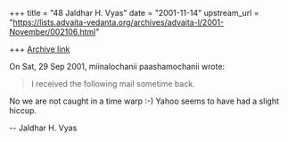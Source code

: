 +++
title = "48 Jaldhar H. Vyas"
date = "2001-11-14"
upstream_url = "https://lists.advaita-vedanta.org/archives/advaita-l/2001-November/002106.html"

+++
[Archive link](https://lists.advaita-vedanta.org/archives/advaita-l/2001-November/002106.html)

On Sat, 29 Sep 2001, miinalochanii paashamochanii wrote:

> I received the following mail sometime back.

No we are not caught in a time warp :-)  Yahoo seems to have had a slight
hiccup.

--
Jaldhar H. Vyas <jaldhar at braincells.com>

